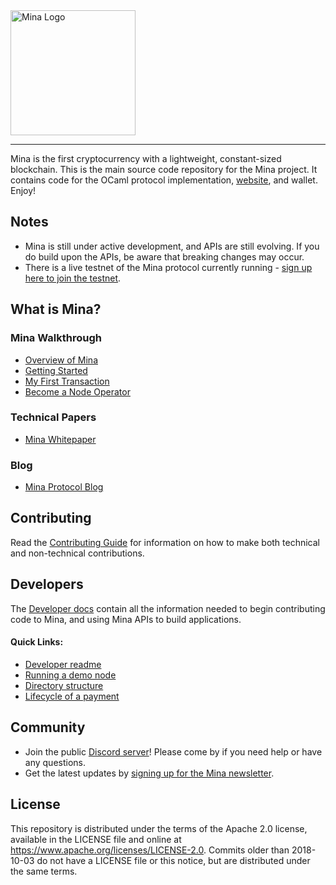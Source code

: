 <a href="https://minaprotocol.com">
	<img width="200" src="https://minaprotocol.com/wp-content/themes/minaprotocol/img/Mina_Wordmark_Github.png" alt="Mina Logo" />
</a>
<hr/>

Mina is the first cryptocurrency with a lightweight, constant-sized blockchain. This is the main source code repository for the Mina project. It contains code for the OCaml protocol implementation, [website](https://minaprotocol.com), and wallet. Enjoy!

## Notes

- Mina is still under active development, and APIs are still evolving. If you do build upon the APIs, be aware that breaking changes may occur.
- There is a live testnet of the Mina protocol currently running - [sign up here to join the testnet](http://bit.ly/TestnetForm).

## What is Mina?

### Mina Walkthrough

- [Overview of Mina](https://minaprotocol.com/docs/)
- [Getting Started](https://minaprotocol.com/docs/getting-started/)
- [My First Transaction](https://minaprotocol.com/docs/my-first-transaction/)
- [Become a Node Operator](https://minaprotocol.com/docs/node-operator/)

### Technical Papers

- [Mina Whitepaper](https://eprint.iacr.org/2020/352.pdf)

### Blog

- [Mina Protocol Blog](https://minaprotocol.com/blog.html)

## Contributing

Read the [Contributing Guide](https://docs.minaprotocol.com/en/developers/contributing) for information on how to make both technical and non-technical contributions.

## Developers

The [Developer docs](https://minaprotocol.com/docs/developers/) contain all the information needed to begin contributing code to Mina, and using Mina APIs to build applications.

#### Quick Links:

- [Developer readme](README-dev.md)
- [Running a demo node](docs/demo.md)
- [Directory structure](frontend/website-redesign/docs/developers/directory-structure.mdx)
- [Lifecycle of a payment](frontend/website-redesign/docs/architecture/lifecycle-payment.mdx)

## Community

- Join the public [Discord server](https://bit.ly/MinaDiscord)! Please come by if you need help or have any questions.
- Get the latest updates by [signing up for the Mina newsletter](https://docs.google.com/forms/d/e/1FAIpQLSdChigoRhyZqg1RbaA6ODiqJ4q42cPpNbSH-koxXHjLwDeqDw/viewform?usp=pp_url&entry.2026041782=I+just+want+to+learn+more!).

## License

This repository is distributed under the terms of the Apache 2.0 license,
available in the LICENSE file and online at https://www.apache.org/licenses/LICENSE-2.0. Commits older than 2018-10-03 do
not have a LICENSE file or this notice, but are distributed under the same terms.
